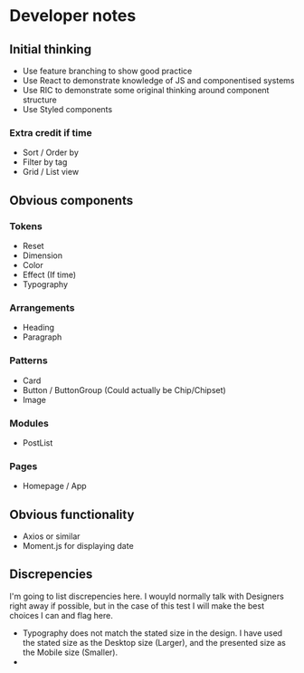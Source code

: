 # Developer notes

## Initial thinking

-   Use feature branching to show good practice
-   Use React to demonstrate knowledge of JS and componentised systems
-   Use RIC to demonstrate some original thinking around component structure
-   Use Styled components

### Extra credit if time

-   Sort / Order by
-   Filter by tag
-   Grid / List view

## Obvious components

### Tokens

-   Reset
-   Dimension
-   Color
-   Effect (If time)
-   Typography

### Arrangements

-   Heading
-   Paragraph

### Patterns

-   Card
-   Button / ButtonGroup (Could actually be Chip/Chipset)
-   Image

### Modules

-   PostList

### Pages

-   Homepage / App

## Obvious functionality

-   Axios or similar
-   Moment.js for displaying date

## Discrepencies

I'm going to list discrepencies here. I wouyld normally talk with Designers right away if possible, but in the case of this test I will make the best choices I can and flag here.

-   Typography does not match the stated size in the design. I have used the stated size as the Desktop size (Larger), and the presented size as the Mobile size (Smaller).
-
